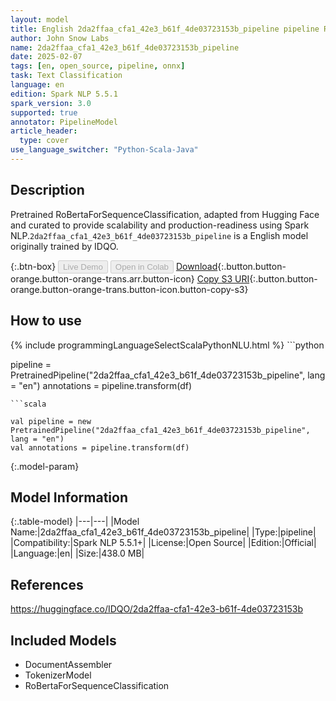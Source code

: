 ```yaml
---
layout: model
title: English 2da2ffaa_cfa1_42e3_b61f_4de03723153b_pipeline pipeline RoBertaForSequenceClassification from IDQO
author: John Snow Labs
name: 2da2ffaa_cfa1_42e3_b61f_4de03723153b_pipeline
date: 2025-02-07
tags: [en, open_source, pipeline, onnx]
task: Text Classification
language: en
edition: Spark NLP 5.5.1
spark_version: 3.0
supported: true
annotator: PipelineModel
article_header:
  type: cover
use_language_switcher: "Python-Scala-Java"
---
```


## Description

Pretrained RoBertaForSequenceClassification, adapted from Hugging Face and curated to provide scalability and production-readiness using Spark NLP.`2da2ffaa_cfa1_42e3_b61f_4de03723153b_pipeline` is a English model originally trained by IDQO.

{:.btn-box}
<button class="button button-orange" disabled>Live Demo</button>
<button class="button button-orange" disabled>Open in Colab</button>
[Download](https://s3.amazonaws.com/auxdata.johnsnowlabs.com/public/models/2da2ffaa_cfa1_42e3_b61f_4de03723153b_pipeline_en_5.5.1_3.0_1738896991590.zip){:.button.button-orange.button-orange-trans.arr.button-icon}
[Copy S3 URI](s3://auxdata.johnsnowlabs.com/public/models/2da2ffaa_cfa1_42e3_b61f_4de03723153b_pipeline_en_5.5.1_3.0_1738896991590.zip){:.button.button-orange.button-orange-trans.button-icon.button-copy-s3}

## How to use



<div class="tabs-box" markdown="1">
{% include programmingLanguageSelectScalaPythonNLU.html %}
```python

pipeline = PretrainedPipeline("2da2ffaa_cfa1_42e3_b61f_4de03723153b_pipeline", lang = "en")
annotations =  pipeline.transform(df)   

```
```scala

val pipeline = new PretrainedPipeline("2da2ffaa_cfa1_42e3_b61f_4de03723153b_pipeline", lang = "en")
val annotations = pipeline.transform(df)

```
</div>

{:.model-param}
## Model Information

{:.table-model}
|---|---|
|Model Name:|2da2ffaa_cfa1_42e3_b61f_4de03723153b_pipeline|
|Type:|pipeline|
|Compatibility:|Spark NLP 5.5.1+|
|License:|Open Source|
|Edition:|Official|
|Language:|en|
|Size:|438.0 MB|

## References

https://huggingface.co/IDQO/2da2ffaa-cfa1-42e3-b61f-4de03723153b

## Included Models

- DocumentAssembler
- TokenizerModel
- RoBertaForSequenceClassification